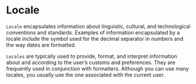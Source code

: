 # Locale

`Locale` encapsulates information about linguistic, cultural, and technological
conventions and standards. Examples of information encapsulated by a locale
include the symbol used for the decimal separator in numbers and the way dates
are formatted.

`Locales` are typically used to provide, format, and interpret information about
and according to the user’s customs and preferences. They are frequently used in
conjunction with formatters. Although you can use many locales, you usually use
the one associated with the current user.
